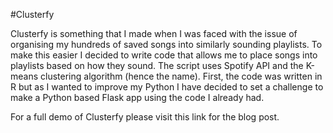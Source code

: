 #Clusterfy 

Clusterfy is something that I made when I was faced with the issue of organising my hundreds of saved songs into similarly sounding playlists. To make this easier I decided to write code that allows me to place songs into playlists based on how they sound. The script uses Spotify API and the K-means clustering algorithm (hence the name). First, the code was written in R but as I wanted to improve my Python I have decided to set a challenge to make a Python based Flask app using the code I already had.


For a full demo of Clusterfy please visit this link for the blog post.
